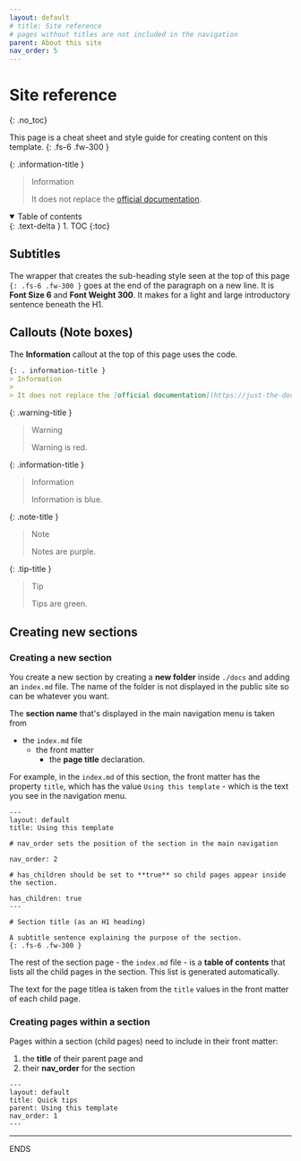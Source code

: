 ```yaml
---
layout: default
# title: Site reference
# pages without titles are not included in the navigation
parent: About this site
nav_order: 5
---
```


# Site reference
{: .no_toc}

This page is a cheat sheet and style guide for creating content on this template.
{: .fs-6 .fw-300 }  
  

{: .information-title }
> Information
>
> It does not replace the [official documentation](https://just-the-docs.github.io/just-the-docs/).  
  

<details open markdown="block">
  <summary>
    Table of contents
  </summary>
  {: .text-delta }
1. TOC
{:toc}
</details>

## Subtitles
The wrapper that creates the sub-heading style seen at the top of this page `{: .fs-6 .fw-300 }` goes at the end of the paragraph on a new line. It is **Font Size 6** and **Font Weight 300**. It makes for a light and large introductory sentence beneath the H1.
 
## Callouts (Note boxes)

 The **Information** callout at the top of this page uses the code.

  ```md
 {: . information-title }
> Information
>
> It does not replace the [official documentation](https://just-the-docs.github.io/just-the-docs/).  
```

{: .warning-title }
> Warning
>
> Warning is red.

{: .information-title }
> Information
>
> Information is blue. 

{: .note-title }
> Note
>
> Notes are purple.

{: .tip-title }
> Tip
>
> Tips are green. 

## Creating new sections

### Creating a new section
You create a new section by creating a **new folder** inside `./docs` and adding an `index.md` file. The name of the folder is not displayed in the public site so can be whatever you want.  

The **section name** that's displayed in the main navigation menu is taken from 
- the `index.md` file
   - the front matter
      - the **page title** declaration.  

For example, in the `index.md` of this section, the front matter has the property `title`, which has the value `Using this template` - which is the text you see in the navigation menu.

```
---
layout: default
title: Using this template

# nav_order sets the position of the section in the main navigation

nav_order: 2

# has_children should be set to **true** so child pages appear inside the section.

has_children: true 
---

# Section title (as an H1 heading)

A subtitle sentence explaining the purpose of the section.
{: .fs-6 .fw-300 }
```


The rest of the section page - the `index.md` file -  is a **table of contents** that lists all the child pages in the section. This list is generated automatically.

The text for the page titlea is taken from the `title` values in the front matter of each child page. 

### Creating pages within a section
Pages within a section (child pages) need to include in their front matter: 

1. the **title** of their parent page and 
2. their **nav_order** for the section

```
---
layout: default
title: Quick tips
parent: Using this template
nav_order: 1 
---
```

---
ENDS
